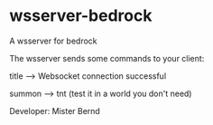 # wsserver-bedrock
A wsserver for bedrock

The wsserver sends some commands to your client:

title --> Websocket connection successful

summon --> tnt (test it in a world you don't need)

Developer: Mister Bernd
